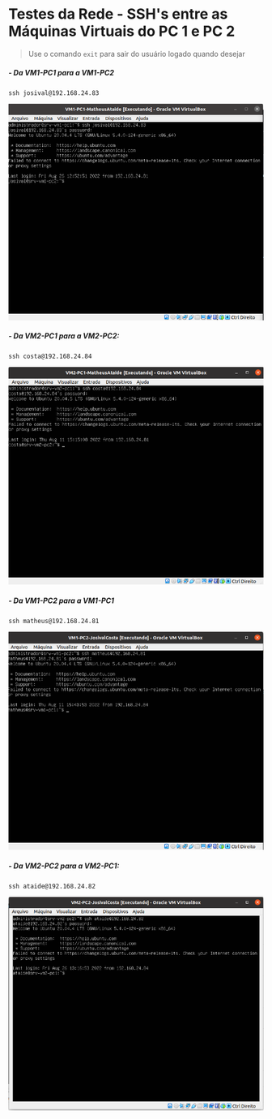 # Testes da Rede - SSH's entre as Máquinas Virtuais do PC 1 e PC 2

> Use o comando ``exit`` para sair do usuário logado quando desejar

##### - Da VM1-PC1 para a VM1-PC2

    ssh josival@192.168.24.83
    
<img src="/Projeto/Figuras/PC1/Passo5/vm1-pc1-ssh.png" title="VM1-PC1-SSH-Usando o SSH nas Máquinas Virtuais" width="800" />
    
##### - Da VM2-PC1 para a VM2-PC2:

    ssh costa@192.168.24.84
    
<img src="/Projeto/Figuras/PC1/Passo5/vm2-pc1-ssh.png" title="VM2-PC1-SSH-Usando o SSH nas Máquinas Virtuais" width="800" />

##### - Da VM1-PC2 para a VM1-PC1

    ssh matheus@192.168.24.81
    
<img src="/Projeto/Figuras/PC2/Passo5/vm1-pc2-ssh.png" title="VM1-PC2-SSH-Usando o SSH nas Máquinas Virtuais" width="800" />

##### - Da VM2-PC2 para a VM2-PC1:

    ssh ataide@192.168.24.82
    
<img src="/Projeto/Figuras/PC2/Passo5/vm2-pc2-ssh.png" title="VM2-PC2-SSH-Usando o SSH nas Máquinas Virtuais" width="800" />
